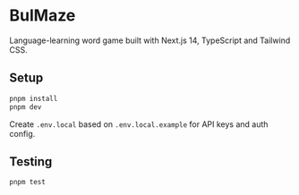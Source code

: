 # BulMaze

Language-learning word game built with Next.js 14, TypeScript and Tailwind CSS.

## Setup

```bash
pnpm install
pnpm dev
```

Create `.env.local` based on `.env.local.example` for API keys and auth config.

## Testing

```bash
pnpm test
```
